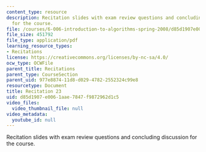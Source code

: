 ```yaml
---
content_type: resource
description: Recitation slides with exam review questions and concluding discussion
  for the course.
file: /courses/6-006-introduction-to-algorithms-spring-2008/d85d1907e0061aae7847f9872962d1c5_recitation23.pdf
file_size: 451792
file_type: application/pdf
learning_resource_types:
- Recitations
license: https://creativecommons.org/licenses/by-nc-sa/4.0/
ocw_type: OCWFile
parent_title: Recitations
parent_type: CourseSection
parent_uid: 977e8874-11d8-d029-4782-2552324c99e8
resourcetype: Document
title: Recitation 23
uid: d85d1907-e006-1aae-7847-f9872962d1c5
video_files:
  video_thumbnail_file: null
video_metadata:
  youtube_id: null
---
```

Recitation slides with exam review questions and concluding discussion for the course.